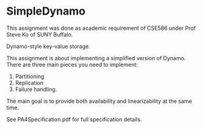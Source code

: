 # SimpleDynamo

This assignment was done as academic requirement of CSE586 under Prof Steve Ko of SUNY Buffalo.

Dynamo-style key-value storage.

This assignment is about implementing a simplified version of Dynamo.
There are three main pieces you need to implement: 

1. Partitioning 
2. Replication 
3. Failure handling. 
 
The main goal is to provide both availability and linearizability at the same time. 

See PA4Specification.pdf for full specification details.
